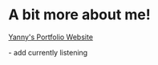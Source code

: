 # A bit more about me!

<p> 
<a href='https://yanny24211.github.io/yanny-portfolio' target="_blank">Yanny's Portfolio Website</a>
</p>
- add currently listening 


